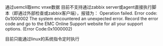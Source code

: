 通过uemcli取emc vnxe数据
目前不支持通过zabbix server或agent直接执行脚本（即通过外部检查或zabbix客户端），报错为：
Operation failed. Error code: 0x1000002
The system encountered an unexpected error. Record the error code and go to the EMC Online Support website for all your support options. (Error Code:0x1000002)

目前只能通过linux的系统指令定时执行